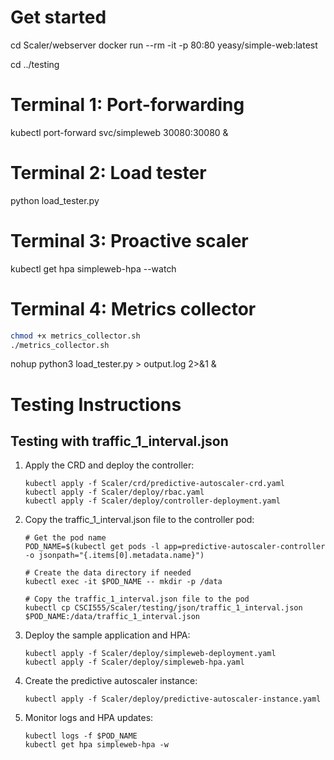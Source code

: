# Get started

cd Scaler/webserver
docker run --rm -it -p 80:80 yeasy/simple-web:latest

cd ../testing

# Terminal 1: Port-forwarding
kubectl port-forward svc/simpleweb 30080:30080 &

# Terminal 2: Load tester
python load_tester.py

# Terminal 3: Proactive scaler
kubectl get hpa simpleweb-hpa --watch

# Terminal 4: Metrics collector
```bash
chmod +x metrics_collector.sh
./metrics_collector.sh
```


nohup python3 load_tester.py > output.log 2>&1 &

# Testing Instructions

## Testing with traffic_1_interval.json

1. Apply the CRD and deploy the controller:
   ```
   kubectl apply -f Scaler/crd/predictive-autoscaler-crd.yaml
   kubectl apply -f Scaler/deploy/rbac.yaml
   kubectl apply -f Scaler/deploy/controller-deployment.yaml
   ```

2. Copy the traffic_1_interval.json file to the controller pod:
   ```
   # Get the pod name
   POD_NAME=$(kubectl get pods -l app=predictive-autoscaler-controller -o jsonpath="{.items[0].metadata.name}")
   
   # Create the data directory if needed
   kubectl exec -it $POD_NAME -- mkdir -p /data
   
   # Copy the traffic_1_interval.json file to the pod
   kubectl cp CSCI555/Scaler/testing/json/traffic_1_interval.json $POD_NAME:/data/traffic_1_interval.json
   ```

3. Deploy the sample application and HPA:
   ```
   kubectl apply -f Scaler/deploy/simpleweb-deployment.yaml
   kubectl apply -f Scaler/deploy/simpleweb-hpa.yaml
   ```

4. Create the predictive autoscaler instance:
   ```
   kubectl apply -f Scaler/deploy/predictive-autoscaler-instance.yaml
   ```

5. Monitor logs and HPA updates:
   ```
   kubectl logs -f $POD_NAME
   kubectl get hpa simpleweb-hpa -w
   ```


